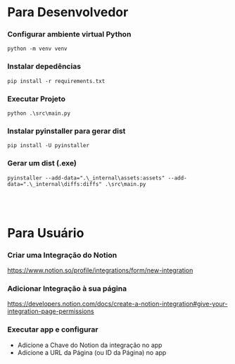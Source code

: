 # Para Desenvolvedor

### Configurar ambiente virtual Python
```
python -m venv venv
```

### Instalar depedências

```
pip install -r requirements.txt
```

### Executar Projeto

```
python .\src\main.py
```

### Instalar pyinstaller para gerar dist
```
pip install -U pyinstaller
```

### Gerar um dist (.exe)
```
pyinstaller --add-data=".\_internal\assets:assets" --add-data=".\_internal\diffs:diffs" .\src\main.py
```

<br>
<br>

# Para Usuário

### Criar uma Integração do Notion 
https://www.notion.so/profile/integrations/form/new-integration

### Adicionar Integração à sua página
https://developers.notion.com/docs/create-a-notion-integration#give-your-integration-page-permissions

### Executar app e configurar
- Adicione a Chave do Notion da integração no app 
- Adicione a URL da Página (ou ID da Página) no app
